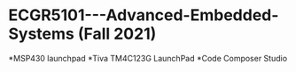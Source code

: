 # ECGR5101---Advanced-Embedded-Systems (Fall 2021)

*MSP430 launchpad
*Tiva TM4C123G LaunchPad
*Code Composer Studio
